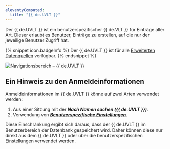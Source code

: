 ```yaml
---
eleventyComputed:
  title: "{{ de.UVLT }}"
---
```

Der {{ de.UVLT }} ist ein benutzerspezifischer {{ de.VLT }} für Einträge aller Art. Dieser erlaubt es Benutzer, Einträge zu erstellen, auf die nur der jeweilige Benutzer Zugriff hat.

{% snippet icon.badgeInfo %}
Der {{ de.UVLT }} ist für alle [Erweiterten Datenquellen](/rdm/windows/data-sources/data-sources-types/advanced-data-sources/) verfügbar.
{% endsnippet %}

![Navigationsbereich – {{ de.UVLT }}](https://cdnweb.devolutions.net/docs/de/rdm/windows/clip11205.png)

## Ein Hinweis zu den Anmeldeinformationen

Anmeldeinformationen im {{ de.UVLT }} könne auf zwei Arten verwendet werden:

1. Aus einer Sitzung mit der ***Nach Namen suchen ({{ de.UVLT }})***.
1. Verwendung von [***Benutzerspezifische Einstellungen***](/de/rdm/commands/edit/setting-overrides/).

Diese Einschränkung ergibt sich daraus, dass der {{ de.UVLT }} im Benutzerbereich der Datenbank gespeichert wird. Daher können diese nur direkt aus dem {{ de.UVLT }} oder über die benutzerspezifischen Einstellungen verwendet werden.
